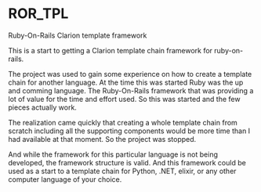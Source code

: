 # ROR_TPL
Ruby-On-Rails Clarion template framework

This is a start to getting a Clarion template chain framework for ruby-on-rails.

The project was used to gain some experience on how to create a template chain for another language. At the time this was started Ruby was the up and comming language. The Ruby-On-Rails framework that was providing a lot of value for the time and effort used. So this was started and the few pieces actually work.

The realization came quickly that creating a whole template chain from scratch including all the supporting components would be more time than I had available at that moment. So the project was stopped. 

And while the framework for this particular language is not being developed, the framework structure is valid. And this framework could be used as a start to a template chain for Python, .NET, elixir, or any other computer language of your choice.

